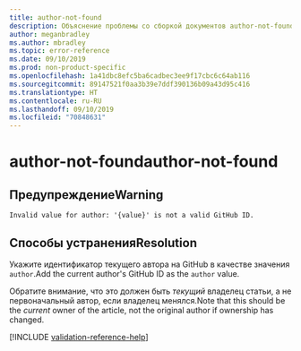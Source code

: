 ```yaml
---
title: author-not-found
description: Объяснение проблемы со сборкой документов author-not-found и способа ее устранения
author: meganbradley
ms.author: mbradley
ms.topic: error-reference
ms.date: 09/10/2019
ms.prod: non-product-specific
ms.openlocfilehash: 1a41dbc8efc5ba6cadbec3ee9f17cbc6c64ab116
ms.sourcegitcommit: 89147521f0aa3b39e7ddf390136b09a43d95c416
ms.translationtype: HT
ms.contentlocale: ru-RU
ms.lasthandoff: 09/10/2019
ms.locfileid: "70848631"
---
```

# <a name="author-not-found"></a><span data-ttu-id="1c910-103">author-not-found</span><span class="sxs-lookup"><span data-stu-id="1c910-103">author-not-found</span></span>

## <a name="warning"></a><span data-ttu-id="1c910-104">Предупреждение</span><span class="sxs-lookup"><span data-stu-id="1c910-104">Warning</span></span>

`Invalid value for author: '{value}' is not a valid GitHub ID.`

## <a name="resolution"></a><span data-ttu-id="1c910-105">Способы устранения</span><span class="sxs-lookup"><span data-stu-id="1c910-105">Resolution</span></span>

<span data-ttu-id="1c910-106">Укажите идентификатор текущего автора на GitHub в качестве значения `author`.</span><span class="sxs-lookup"><span data-stu-id="1c910-106">Add the current author's GitHub ID as the `author` value.</span></span>

<span data-ttu-id="1c910-107">Обратите внимание, что это должен быть *текущий* владелец статьи, а не первоначальный автор, если владелец менялся.</span><span class="sxs-lookup"><span data-stu-id="1c910-107">Note that this should be the *current* owner of the article, not the original author if ownership has changed.</span></span>

<!--make sure to add this file to your includes folder and verify the path-->
[!INCLUDE [validation-reference-help](includes/validation-reference-help.md)]
